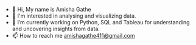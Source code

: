 - 👋 Hi, My name is Amisha Gathe
- 👀 I'm interested in analysing and visualizing data. 
- 🌱 I’m currently working on Python, SQL and Tableau for understanding and uncovering insights from data. 
- 📫 How to reach me amishagathe411@gmail.com 

<!---
IamAmishaG/IamAmishaG is a ✨ special ✨ repository because its `README.md` (this file) appears on your GitHub profile.
You can click the Preview link to take a look at your changes.
--->
